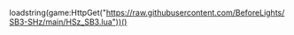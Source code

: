 loadstring(game:HttpGet("https://raw.githubusercontent.com/BeforeLights/SB3-SHz/main/HSz_SB3.lua"))()
